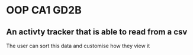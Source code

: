 # OOP CA1 GD2B
## An activty tracker that is able to read from a csv

The user can sort this data and customise how they view it
